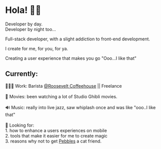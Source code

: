 # Hola! 🤟🏽

Developer by day.
<br>
Developer by night too...

Full-stack developer, with a slight addiction to front-end development.

I create for me, for you, for ya. 

Creating a user experience that makes you go "Ooo...I like that"

## **Currently:**
  🧑🏽‍💼 Work: Barista <a href="https://www.rooseveltcoffee.org/" target="_blank">@Roosevelt Coffeehouse</a>  || Freelance
  <br>
  <br>
  🎥 Movies: been watching a lot of Studio Ghibli movies.
  <br>
  <br>
  🔊 Music: really into live jazz, saw whiplash once and was like "ooo..I like that"
  <br>
  <br>
  👀 Looking for: 
  <br>
    1. how to enhance a users experiences on mobile
    <br>
    2. tools that make it easier for me to create magic
    <br>
    3. reasons why not to get <a href="https://www.alexisquintuna.com/static/media/Pebbles.c56e3d8f05538d2efe81.png" target="_blank">Pebbles</a> a cat friend.



<!--
**alexisquintuna/alexisquintuna** is a ✨ _special_ ✨ repository because its `README.md` (this file) appears on your GitHub profile.

Here are some ideas to get you started:

- 🔭 I’m currently working on ...
- 🌱 I’m currently learning ...
- 👯 I’m looking to collaborate on ...
- 🤔 I’m looking for help with ...
- 💬 Ask me about ...
- 📫 How to reach me: ...
- 😄 Pronouns: ...
- ⚡ Fun fact: ...
-->
